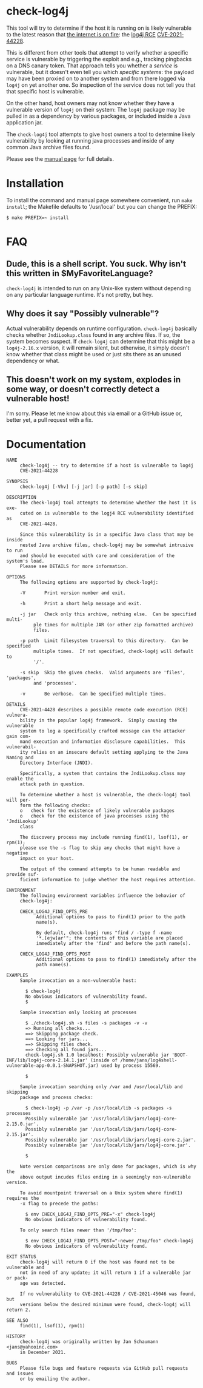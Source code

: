 check-log4j
===========

This tool will try to determine if the host it is
running on is likely vulnerable to the latest reason
that [the internet is on
fire](https://istheinternetonfire.com): the [log4j
RCE](https://logging.apache.org/log4j/2.x/security.html)
[CVE‐2021‐44228](https://cve.mitre.org/cgi-bin/cvename.cgi?name=CVE-2021-44228).

This is different from other tools that attempt to
verify whether a specific service is vulnerable by
triggering the exploit and e.g., tracking pingbacks on
a DNS canary token.  That approach tells you whether a
_service_ is vulnerable, but it doesn't even tell you
which _specific systems_: the payload may have been
proxied on to another system and from there logged via
`log4j` on yet another one.  So inspection of the
service does not tell you that that specific host is
vulnerable.

On the other hand, host owners may not know whether
they have a vulnerable version of `log4j` on their
system: The `log4j` package may be pulled in as a
dependency by various packages, or included inside a
Java application jar.

The `check-log4j` tool attempts to give host owners a
tool to determine likely vulnerability by looking at
running java processes and inside of any common Java
archive files found.

Please see the [manual
page](./doc/check-log4j.1.txt) for full
details.

Installation
============

To install the command and manual page somewhere
convenient, run `make install`; the Makefile defaults
to '/usr/local' but you can change the PREFIX:

```
$ make PREFIX=~ install
```

FAQ
===

## Dude, this is a shell script. You suck. Why isn't this written in $MyFavoriteLanguage?

`check-log4j` is intended to run on any Unix-like
system without depending on any particular language
runtime.  It's not pretty, but hey.

## Why does it say "Possibly vulnerable"?

Actual vulnerability depends on runtime configuration.
`check-log4j` basically checks whether
`JndiLookup.class` found in any archive files.  If so,
the system becomes suspect.  If `check-log4j` can
determine that this might be a `log4j-2.16.x` version,
it will remain silent, but otherwise, it simply
doesn't know whether that class might be used or
just sits there as an unused dependency or what.

## This doesn't work on my system, explodes in some way, or doesn't correctly detect a vulnerable host!

I'm sorry.  Please let me know about this via email or
a GitHub issue or, better yet, a pull request with a
fix.


Documentation
=============

```
NAME
     check-log4j -- try to determine if a host is vulnerable to log4j
     CVE-2021-44228

SYNOPSIS
     check-log4j [-Vhv] [-j jar] [-p path] [-s skip]

DESCRIPTION
     The check-log4j tool attempts to determine whether the host it is exe-
     cuted on is vulnerable to the logj4 RCE vulnerability identified as
     CVE-2021-4428.

     Since this vulnerability is in a specific Java class that may be inside
     nested Java archive files, check-log4j may be somewhat intrusive to run
     and should be executed with care and consideration of the system's load.
     Please see DETAILS for more information.

OPTIONS
     The following options are supported by check-log4j:

     -V	      Print version number and exit.

     -h	      Print a short help message and exit.

     -j jar   Check only this archive, nothing else.  Can be specified multi-
	      ple times for multiple JAR (or other zip formatted archive)
	      files.

     -p path  Limit filesystem traversal to this directory.  Can be specified
	      multiple times.  If not specified, check-log4j will default to
	      '/'.

     -s skip  Skip the given checks.  Valid arguments are 'files', 'packages',
	      and 'processes'.

     -v	      Be verbose.  Can be specified multiple times.

DETAILS
     CVE-2021-4428 describes a possible remote code execution (RCE) vulnera-
     bility in the popular log4j framework.  Simply causing the vulnerable
     system to log a specifically crafted message can the attacker gain com-
     mand execution and information disclosure capabilities.  This vulnerabil-
     ity relies on an insecure default setting applying to the Java Naming and
     Directory Interface (JNDI).

     Specifically, a system that contains the JndiLookup.class may enable the
     attack path in question.

     To determine whether a host is vulnerable, the check-log4j tool will per-
     form the following checks:
     o	 check for the existence of likely vulnerable packages
     o	 check for the existence of java processes using the 'JndiLookup'
	 class

     The discovery process may include running find(1), lsof(1), or rpm(1);
     please use the -s flag to skip any checks that might have a negative
     impact on your host.

     The output of the command attempts to be human readable and provide suf-
     ficient information to judge whether the host requires attention.

ENVIRONMENT
     The following environment variables influence the behavior of
     check-log4j:

     CHECK_LOG4J_FIND_OPTS_PRE
		   Additional options to pass to find(1) prior to the path
		   name(s).

		   By default, check-log4j runs "find / -type f -name
		   '*.[ejw]ar'"; the contents of this variable are placed
		   immediately after the 'find' and before the path name(s).

     CHECK_LOG4J_FIND_OPTS_POST
		   Additional options to pass to find(1) immediately after the
		   path name(s).

EXAMPLES
     Sample invocation on a non-vulnerable host:

	   $ check-log4j
	   No obvious indicators of vulnerability found.
	   $

     Sample invocation only looking at processes

	   $ ./check-log4j.sh -s files -s packages -v -v
	   => Running all checks...
	   ==> Skipping package check.
	   ==> Looking for jars...
	   ==> Skipping files check.
	   ==> Checking all found jars...
	   check-log4j.sh 1.0 localhost: Possibly vulnerable jar 'BOOT-INF/lib/log4j-core-2.14.1.jar' (inside of /home/jans/log4shell-vulnerable-app-0.0.1-SNAPSHOT.jar) used by process 15569.

	   $

     Sample invocation searching only /var and /usr/local/lib and skipping
     package and process checks:

	   $ check-log4j -p /var -p /usr/local/lib -s packages -s processes
	   Possibly vulnerable jar '/usr/local/lib/jars/log4j-core-2.15.0.jar'.
	   Possibly vulnerable jar '/usr/local/lib/jars/log4j-core-2.15.jar'.
	   Possibly vulnerable jar '/usr/local/lib/jars/log4j-core-2.jar'.
	   Possibly vulnerable jar '/usr/local/lib/jars/log4j-core.jar'.

	   $

     Note version comparisons are only done for packages, which is why the
     above output incudes files ending in a seemingly non-vulnerable version.

     To avoid mountpoint traversal on a Unix system where find(1) requires the
     -x flag to precede the paths:

	   $ env CHECK_LOG4J_FIND_OPTS_PRE="-x" check-log4j
	   No obvious indicators of vulnerability found.

     To only search files newer than '/tmp/foo':

	   $ env CHECK_LOG4J_FIND_OPTS_POST="-newer /tmp/foo" check-log4j
	   No obvious indicators of vulnerability found.

EXIT STATUS
     check-log4j will return 0 if the host was found not to be vulnerable and
     not in need of any update; it will return 1 if a vulnerable jar or pack-
     age was detected.

     If no vulnerability to CVE-2021-44228 / CVE-2021-45046 was found, but
     versions below the desired minimum were found, check-log4j will return 2.

SEE ALSO
     find(1), lsof(1), rpm(1)

HISTORY
     check-log4j was originally written by Jan Schaumann <jans@yahooinc.com>
     in December 2021.

BUGS
     Please file bugs and feature requests via GitHub pull requests and issues
     or by emailing the author.
```
